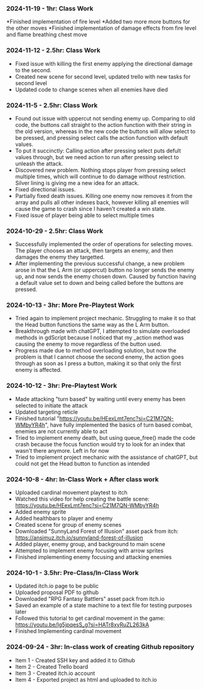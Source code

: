### 2024-11-19 - 1hr: Class Work
*Finished implementation of fire level
*Added two more more buttons for the other moves
*Finished implementation of damage effects from fire level and flame breathing chest move

### 2024-11-12 - 2.5hr: Class Work
* Fixed issue with killing the first enemy applying the directional damage to the second.
* Created new scene for second level, updated trello with new tasks for second level
* Updated code to change scenes when all enemies have died

### 2024-11-5 - 2.5hr: Class Work
* Found out issue with uppercut not sending enemy up. Comparing to old code, the buttons call straight to the action function with their string in the old version, whereas in the new code the buttons will allow select to be pressed, and pressing select calls the action function with default values.
* To put it succinctly: Calling action after pressing select puts defult values through, but we need action to run after pressing select to unleash the attack.
* Discovered new problem. Nothing stops player from pressing select multiple times, which will continue to do damage without restriction. Silver lining is giving me a new idea for an attack.
* Fixed directional issues.
* Partially fixed death issues. Killing one enemy now removes it from the array and pulls all other indexes back, however killing all enemies will cause the game to crash since I haven't created a win state.
* Fixed issue of player being able to select multiple times


### 2024-10-29 - 2.5hr: Class Work
* Successfully implemented the order of operations for selecting moves. The player chooses an attack, then targets an enemy, and then damages the enemy they targetted.
* After implementing the previous successful change, a new problem arose in that the L Arm (or uppercut) button no longer sends the enemy up, and now sends the enemy chosen down. Caused by function having a default value set to down and being called before the buttons are pressed.

### 2024-10-13 - 3hr: More Pre-Playtest Work
* Tried again to implement project mechanic. Struggling to make it so that the Head button functions the same way as the L Arm button.
* Breakthrough made with chatGPT, I attempted to simulate overloaded methods in gdScript because I noticed that my _action method was causing the enemy to move regardless of the button used.
* Progress made due to method overloading solution, but now the problem is that I cannot choose the second enemy, the action goes through as soon as I press a button, making it so that only the first enemy is affected.


### 2024-10-12 - 3hr: Pre-Playtest Work
* Made attacking "turn based" by waiting until every enemy has been selected to initiate the attack
* Updated targeting reticle
* Finished tutorial "https://youtu.be/HEexLmt7enc?si=C21M7QN-WMbyYR4h", have fully implemented the basics of turn based combat, enemies are not currently able to act
* Tried to implement enemy death, but using queue_free() made the code crash because the focus function would try to look for an index that wasn't there anymore. Left in for now
* Tried to implement project mechanic with the assistance of chatGPT, but could not get the Head button to function as intended


### 2024-10-8 - 4hr: In-Class Work + After class work
* Uploaded cardinal movement playtest to itch
* Watched this video for help creating the battle scene: https://youtu.be/HEexLmt7enc?si=C21M7QN-WMbyYR4h
* Added enemy sprite
* Added healthbars to player and enemy
* Created scene for group of enemy scenes
* Downloaded "SunnyLand Forest of Illusion" asset pack from itch: https://ansimuz.itch.io/sunnyland-forest-of-illusion
* Added player, enemy group, and background to main scene
* Attempted to implement enemy focusing with arrow sprites
* Finished implementing enemy focusing and attacking enemies


### 2024-10-1 - 3.5hr: Pre-Class/In-Class Work
* Updated itch.io page to be public
* Uploaded proposal PDF to github
* Downloaded "RPG Fantasy Battlers" asset pack from itch.io
* Saved an example of a state machine to a text file for testing purposes later
* Followed this tutorial to get cardinal movement in the game: https://youtu.be/Ig5jpqesS_g?si=HATr8xyRuZL263kA
* Finished Implementing cardinal movement


### 2024-09-24 - 3hr: In-class work of creating Github repository
* Item 1 - Created SSH key and added it to Github
* Item 2 - Created Trello board
* Item 3 - Created itch.io account
* Item 4 - Exported project as html and uploaded to itch.io